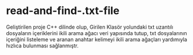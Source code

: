 # read-and-find-.txt-file

Geliştirilen proje C++ dilinde olup,
Girilen Klasör yolundaki txt uzantılı dosyaların içeriklerini ikili arama ağacı veri yapısında tutup,
txt dosyalarının içeriğini listeleme ve aranan anahtar kelimeyi ikili arama ağaçları yardımıyla hızlıca bulunması sağlanmıştr.
